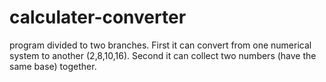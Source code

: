# calculater-converter
program divided to two branches. First it can convert from one numerical system to another (2,8,10,16). Second it can collect two numbers (have the same base) together. 
